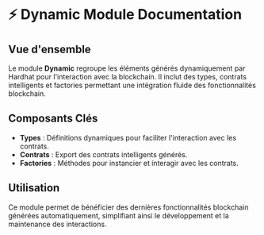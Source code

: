 # ⚡ Dynamic Module Documentation

## Vue d'ensemble
Le module **Dynamic** regroupe les éléments générés dynamiquement par Hardhat pour l'interaction avec la blockchain. Il inclut des types, contrats intelligents et factories permettant une intégration fluide des fonctionnalités blockchain.

## Composants Clés
- **Types** : Définitions dynamiques pour faciliter l'interaction avec les contrats.
- **Contrats** : Export des contrats intelligents générés.
- **Factories** : Méthodes pour instancier et interagir avec les contrats.

## Utilisation
Ce module permet de bénéficier des dernières fonctionnalités blockchain générées automatiquement, simplifiant ainsi le développement et la maintenance des interactions.
